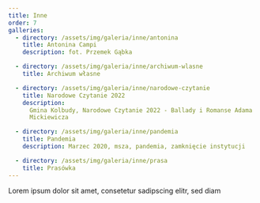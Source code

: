 ```yaml
---
title: Inne
order: 7
galleries:
  - directory: /assets/img/galeria/inne/antonina
    title: Antonina Campi
    description: fot. Przemek Gąbka

  - directory: /assets/img/galeria/inne/archiwum-wlasne
    title: Archiwum własne

  - directory: /assets/img/galeria/inne/narodowe-czytanie
    title: Narodowe Czytanie 2022
    description:
      Gmina Kolbudy, Narodowe Czytanie 2022 - Ballady i Romanse Adama
      Mickiewicza

  - directory: /assets/img/galeria/inne/pandemia
    title: Pandemia
    description: Marzec 2020, msza, pandemia, zamknięcie instytucji

  - directory: /assets/img/galeria/inne/prasa
    title: Prasówka
---
```


Lorem ipsum dolor sit amet, consetetur sadipscing elitr, sed diam
